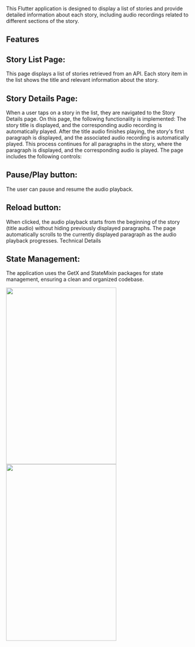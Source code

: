 This Flutter application is designed to display a list of stories and provide detailed information about each story, including audio recordings related to different sections of the story.

## Features
## Story List Page:
This page displays a list of stories retrieved from an API.
Each story item in the list shows the title and relevant information about the story.

## Story Details Page:
When a user taps on a story in the list, they are navigated to the Story Details page.
On this page, the following functionality is implemented:
The story title is displayed, and the corresponding audio recording is automatically played.
After the title audio finishes playing, the story's first paragraph is displayed, and the associated audio recording is automatically played.
This process continues for all paragraphs in the story, where the paragraph is displayed, and the corresponding audio is played.
The page includes the following controls:
## Pause/Play button: 
The user can pause and resume the audio playback.
## Reload button:
When clicked, the audio playback starts from the beginning of the story (title audio) without hiding previously displayed paragraphs.
The page automatically scrolls to the currently displayed paragraph as the audio playback progresses.
Technical Details
## State Management:
The application uses the GetX and StateMixin packages for state management, ensuring a clean and organized codebase.

<Image src="![Screenshot 2024-10-28 221011](https://github.com/user-attachments/assets/3acef8f8-a180-4c5a-9c33-d87b4cdec28f)" width ="300" height="480">   <Image src="![Screenshot 2024-10-28 221117](https://github.com/user-attachments/assets/c9c6ea31-5aae-43f5-b794-037b224d71ad)
" width ="300" height="480"> 

